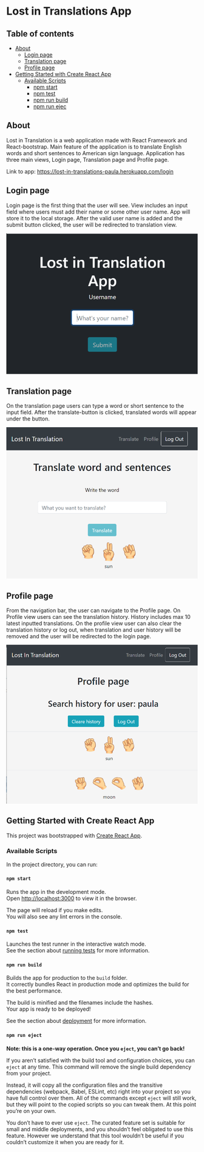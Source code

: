 # Lost in Translations App

## Table of contents
  - [About](#about)
      - [Login page](#login-page)
      - [Translation page](#translation-page)
      - [Profile page](#profile-page)
  - [Getting Started with Create React App](#getting-started-with-create-react-app)
    - [Available Scripts](#available-scripts)
      - [npm start](#npm-start)
      - [npm test](#npm-test)
      - [npm run build](#npm-run-build)
      - [npm run ejec](#npm-run-eject)

## About

Lost in Translation is a web application made with React Framework and React-bootstrap. Main feature of the application is to translate English words and short sentences to American sign language. Application has three main views, Login page, Translation page and Profile page.

Link to app: https://lost-in-translations-paula.herokuapp.com/login

## Login page

Login page is the first thing that the user will see. View includes an input field where users must add their name or some other user name. App will store it to the local storage. After the valid user name is added and the submit button clicked, the user will be redirected to translation view.

![image oh the login page](https://github.com/paularintaharri/LostInTranslation/blob/master/public/readme-images/loginpage.png)

## Translation page

On the translation page users can type a word or short sentence to the input field. After the translate-button is clicked, translated words will appear under the button.

![image oh the translation page](https://github.com/paularintaharri/LostInTranslation/blob/master/public/readme-images/translate_page.png)

## Profile page

From the navigation bar, the user can navigate to the Profile page. On Profile view users can see the translation history. History includes max 10 latest inputted translations. On the profile view user can also clear the translation history or log out, when translation and user history will be removed and the user will be redirected to the login page. 

![image oh the profile page](https://github.com/paularintaharri/LostInTranslation/blob/master/public/readme-images/profile_page.png)


## Getting Started with Create React App

This project was bootstrapped with [Create React App](https://github.com/facebook/create-react-app).

### Available Scripts

In the project directory, you can run:

#### `npm start`

Runs the app in the development mode.\
Open [http://localhost:3000](http://localhost:3000) to view it in the browser.

The page will reload if you make edits.\
You will also see any lint errors in the console.

#### `npm test`

Launches the test runner in the interactive watch mode.\
See the section about [running tests](https://facebook.github.io/create-react-app/docs/running-tests) for more information.

#### `npm run build`

Builds the app for production to the `build` folder.\
It correctly bundles React in production mode and optimizes the build for the best performance.

The build is minified and the filenames include the hashes.\
Your app is ready to be deployed!

See the section about [deployment](https://facebook.github.io/create-react-app/docs/deployment) for more information.

#### `npm run eject`

**Note: this is a one-way operation. Once you `eject`, you can’t go back!**

If you aren’t satisfied with the build tool and configuration choices, you can `eject` at any time. This command will remove the single build dependency from your project.

Instead, it will copy all the configuration files and the transitive dependencies (webpack, Babel, ESLint, etc) right into your project so you have full control over them. All of the commands except `eject` will still work, but they will point to the copied scripts so you can tweak them. At this point you’re on your own.

You don’t have to ever use `eject`. The curated feature set is suitable for small and middle deployments, and you shouldn’t feel obligated to use this feature. However we understand that this tool wouldn’t be useful if you couldn’t customize it when you are ready for it.
